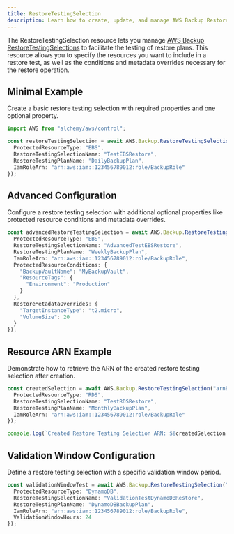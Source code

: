 ```yaml
---
title: RestoreTestingSelection
description: Learn how to create, update, and manage AWS Backup RestoreTestingSelections using Alchemy Cloud Control.
---
```


The RestoreTestingSelection resource lets you manage [AWS Backup RestoreTestingSelections](https://docs.aws.amazon.com/backup/latest/userguide/) to facilitate the testing of restore plans. This resource allows you to specify the resources you want to include in a restore test, as well as the conditions and metadata overrides necessary for the restore operation.

## Minimal Example

Create a basic restore testing selection with required properties and one optional property.

```ts
import AWS from "alchemy/aws/control";

const restoreTestingSelection = await AWS.Backup.RestoreTestingSelection("basicRestoreTest", {
  ProtectedResourceType: "EBS",
  RestoreTestingSelectionName: "TestEBSRestore",
  RestoreTestingPlanName: "DailyBackupPlan",
  IamRoleArn: "arn:aws:iam::123456789012:role/BackupRole"
});
```

## Advanced Configuration

Configure a restore testing selection with additional optional properties like protected resource conditions and metadata overrides.

```ts
const advancedRestoreTestingSelection = await AWS.Backup.RestoreTestingSelection("advancedRestoreTest", {
  ProtectedResourceType: "EBS",
  RestoreTestingSelectionName: "AdvancedTestEBSRestore",
  RestoreTestingPlanName: "WeeklyBackupPlan",
  IamRoleArn: "arn:aws:iam::123456789012:role/BackupRole",
  ProtectedResourceConditions: {
    "BackupVaultName": "MyBackupVault",
    "ResourceTags": {
      "Environment": "Production"
    }
  },
  RestoreMetadataOverrides: {
    "TargetInstanceType": "t2.micro",
    "VolumeSize": 20
  }
});
```

## Resource ARN Example

Demonstrate how to retrieve the ARN of the created restore testing selection after creation.

```ts
const createdSelection = await AWS.Backup.RestoreTestingSelection("arnExample", {
  ProtectedResourceType: "RDS",
  RestoreTestingSelectionName: "TestRDSRestore",
  RestoreTestingPlanName: "MonthlyBackupPlan",
  IamRoleArn: "arn:aws:iam::123456789012:role/BackupRole"
});

console.log(`Created Restore Testing Selection ARN: ${createdSelection.Arn}`);
```

## Validation Window Configuration

Define a restore testing selection with a specific validation window period.

```ts
const validationWindowTest = await AWS.Backup.RestoreTestingSelection("validationWindowTest", {
  ProtectedResourceType: "DynamoDB",
  RestoreTestingSelectionName: "ValidationTestDynamoDBRestore",
  RestoreTestingPlanName: "DynamoDBBackupPlan",
  IamRoleArn: "arn:aws:iam::123456789012:role/BackupRole",
  ValidationWindowHours: 24
});
```